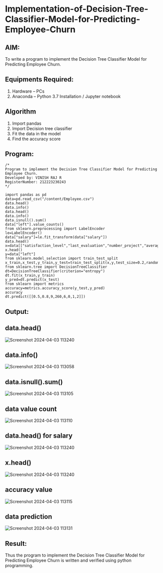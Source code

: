 # Implementation-of-Decision-Tree-Classifier-Model-for-Predicting-Employee-Churn

## AIM:
To write a program to implement the Decision Tree Classifier Model for Predicting Employee Churn.

## Equipments Required:
1. Hardware – PCs
2. Anaconda – Python 3.7 Installation / Jupyter notebook

## Algorithm
1. Import pandas
2. Import Decision tree classifier
3. Fit the data in the model
4. Find the accuracy score

## Program:
```
/*
Program to implement the Decision Tree Classifier Model for Predicting Employee Churn.
Developed by: VINISH RAJ R
RegisterNumber: 212223230243 
*/
```
```
import pandas as pd
data=pd.read_csv("/content/Employee.csv")
data.head()
data.info()
data.head()
data.info()
data.isnull().sum()
data["left"].value_counts()
from sklearn.preprocessing import LabelEncoder
le=LabelEncoder()
data["salary"]=le.fit_transform(data["salary"])
data.head()
x=data[["satisfaction_level","last_evaluation","number_project","average_montly_hours","time_spend_company","Work_accident","promotion_last_5years","salary"]]
x.head()
y=data["left"]
from sklearn.model_selection import train_test_split
x_train,x_test,y_train,y_test=train_test_split(x,y,test_size=0.2,random_state=100)
from sklearn.tree import DecisionTreeClassifier
dt=DecisionTreeClassifier(criterion="entropy")
dt.fit(x_train,y_train)
y_pred=dt.predict(x_test)
from sklearn import metrics
accuracy=metrics.accuracy_score(y_test,y_pred)
accuracy
dt.predict([[0.5,0.8,9,260,6,0,1,2]])
```

## Output:
## data.head()
![Screenshot 2024-04-03 113240](https://github.com/Vinishofficial/Implementation-of-Decision-Tree-Classifier-Model-for-Predicting-Employee-Churn/assets/146931793/b3ba5629-c51f-4b65-ba02-37437adb452f)

## data.info()
![Screenshot 2024-04-03 113058](https://github.com/Vinishofficial/Implementation-of-Decision-Tree-Classifier-Model-for-Predicting-Employee-Churn/assets/146931793/b6ff53c8-9566-4ba8-b039-20ffcba32f78)

## data.isnull().sum()
![Screenshot 2024-04-03 113105](https://github.com/Vinishofficial/Implementation-of-Decision-Tree-Classifier-Model-for-Predicting-Employee-Churn/assets/146931793/0fb12213-5611-463d-90f4-e50a1cf4885a)

## data value count
![Screenshot 2024-04-03 113110](https://github.com/Vinishofficial/Implementation-of-Decision-Tree-Classifier-Model-for-Predicting-Employee-Churn/assets/146931793/f6db435f-8b50-4627-abfe-2ef132154d1d)

## data.head() for salary
![Screenshot 2024-04-03 113240](https://github.com/Vinishofficial/Implementation-of-Decision-Tree-Classifier-Model-for-Predicting-Employee-Churn/assets/146931793/a929098a-8fe2-4453-8b52-69363d8f1057)

## x.head()
![Screenshot 2024-04-03 113240](https://github.com/Vinishofficial/Implementation-of-Decision-Tree-Classifier-Model-for-Predicting-Employee-Churn/assets/146931793/b8936b9c-d593-4cce-8461-d34f88d7f995)

## accuracy value
![Screenshot 2024-04-03 113115](https://github.com/Vinishofficial/Implementation-of-Decision-Tree-Classifier-Model-for-Predicting-Employee-Churn/assets/146931793/4f8b5de5-7211-4c51-8b24-b19d897bba02)

## data prediction
![Screenshot 2024-04-03 113131](https://github.com/Vinishofficial/Implementation-of-Decision-Tree-Classifier-Model-for-Predicting-Employee-Churn/assets/146931793/d86e346b-3bb6-4058-9fbc-8cef5666f852)












## Result:
Thus the program to implement the  Decision Tree Classifier Model for Predicting Employee Churn is written and verified using python programming.
